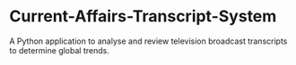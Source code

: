 Current-Affairs-Transcript-System
=================================

A Python application to analyse and review television broadcast transcripts to determine global trends.

